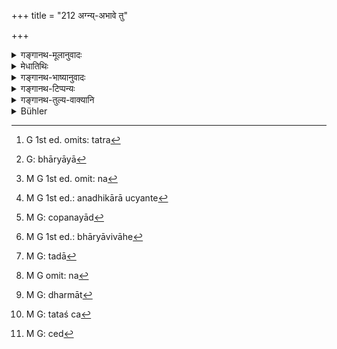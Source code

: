 +++
title = "212 अग्न्य्-अभावे तु"

+++

<details><summary>गङ्गानथ-मूलानुवादः</summary>

In the absence of Fire, he shall make the offering into the Brāhmaṇa’s hand; for it has been declared by the Brāhmaṇa seers of Vedic texts that what the Fire is, that same is the Brāhmaṇa.—(212).
</details>

<details><summary>मेधातिथिः</summary>

स्मार्तस्य वैवाहिकस्य दायादेर् वा अग्नेर् अभावे विधिर् अयम् उच्यते । लौकिकस्य तु पितृयज्ञनिषेधात् भावाभावाव् अचिन्त्यौ । "न पैतृयज्ञिको होमो लौकिके ऽग्नौ" इति वक्ष्यति (म्ध् ३.२७२) । 

- कथं पुनस् तस्याग्नेर् अभावः । 

- प्रोषितस्याग्निना विना द्रव्यब्राह्मणदेशसंपत्तौ च श्राद्धकाल उक्तः, नामावस्यैव । तत्र[^३६५] प्रोषितेन यदि पङ्क्तिपावनः प्राप्तो द्रव्यं वा कालशाकादि तत्रायं विधिर् उच्यते ।


[^३६५]:
     G 1st ed. omits: tatra

- <u>ननु</u> च प्रोषितस्य कथं श्राद्धाधिकारः । यदि तावद् भार्या प्रवसति अग्निनापि तत्रैव संनिधातव्यम् । यतो नोभाभ्याम् अग्नेर् विरह इष्यते, भार्यया[^३६६] यजमानेन च । एवं हि श्रूयते- "नाग्निर् अन्तरितव्यः प्रवस्ताम्" इति । अथ केवल एव गृहस्थः प्रवसेत् तदा भवेद् अग्न्यभावः । किं तु मध्यकत्वाद् एतस्य सहाधिकाराच् च, भार्यायाम् असंनिहितायाम्, तदिच्छाया अभावात् कथं साधारणस्य श्राद्धे विनियोगः । साधारणे हि द्रव्ये अन्यतरानिच्छायां त्याग एव न संवर्तते ।


[^३६६]:
     G: bhāryāyā

- <u>अथोच्यते</u> । तीर्थेष्व् अपि श्राद्धकरणम् अनेन न्यायेन न[^३६७] प्राप्नोति । तत्रेमानि वचनानि विरुध्यन्ते- 


[^३६७]:
     M G 1st ed. omit: na

- पुष्करेष्व् अक्षयं श्राद्धं तपश् चैव महाफलम् ।

- महोदधौ प्रभासे च तद्वद् एव विनिर्दिशेत् ॥ इति ।

- <u>नैष दोषः</u> । भार्यया सह तीर्थयात्रां गच्छतः साग्निकस्योपपत्स्यते । इह तु भार्यया सह प्रवासः, तदा नास्त्य् अग्नेर् अभावः । अथ केवलस्य, तदा भार्येच्छाया अपरिज्ञानाद् अनधिकारः । 

- <u>उच्यते</u>[^३६८] । प्रवसन् भार्याम् अनुज्ञापयति "धर्माय विनियोगं द्रव्यस्य करिष्यामि" इति । तत्प्राप्तानुज्ञो ऽधिकरिष्यते । 


[^३६८]:
     M G 1st ed.: anadhikārā ucyante

- प्राक् चोपनयनाद्[^३६९] असत्य् अग्निपरिग्रहे विधिर् अयं भविष्यति । अस्ति चानुपनीतस्य श्राद्धाधिकारः । "स्वधानिनयणाद्" (म्ध् २.१७२) इति दर्शितम् । स्नातस्य च प्राग् विवाहात् पितृमरणादाव् अग्न्यभावः ।


[^३६९]:
     M G: copanayād

- <u>ननु</u> च परमेष्ठिमरणे ऽग्निपरिग्रहः काठके पठ्यते । 

- <u>कृतदारस्यासौ</u> द्रष्टव्यो न स्नातकमात्रस्य । द्वौ हि कालौ स्मार्तकस्याग्नेर् विहितौ- "भार्यादिर् दायादिर् वा"[^३७०] (ग्ध् ५.७) । तत्र येन विवाहकाले न परिगृहीतो ऽग्निः, पित्राविभक्तत्वात्, ज्येष्ठेन वा सह वसता "भ्रातॄणाम् अविभक्तानाम् एको धर्मः प्रवर्तते" (न्स्म् १३.३७) इति अनेन, तस्यासौ द्वितीयः कालः "दायकालाद् ऋते वा" इति । एष एव दायकालो यदा पिता म्रियते । तदपेक्षम् एवैतत् । "शुचिर् भूतः पितृभ्यो दद्यात्", "भ्राष्ट्र्यो हाग्निम् आनीय प्रतिजागृयात्" इति । न चेद् अग्न्याधानं श्राद्धाङ्गम् । तथा[^३७१] सति न[^३७२] तदर्वाग् यस्योत्पत्तिः श्राद्धं वा वर्तते । न चाप्य् अत्यागो ऽस्ति । "एष औपसदो ऽग्निस् तस्मिन् पाकयज्ञः" इति पठ्यते । न च पाकयज्ञे ऽप्य् अभार्यस्याधिकारः । "पत्न्यवेक्षितम् आज्यं भवति" । "व्रतं च पत्न्य् उपेयात्" इति दर्शपूर्णमासयोः श्रूयते । न च यदा पत्नी तदैतत् व्रतोपायनाज्यावेक्षणे पत्नीकर्तृके भविष्यत इति शक्यम् अवकल्पयितुम्, नित्यवद् आम्नानात् । विधिर् होतव्यः प्राप्नोति । 


[^३७२]:
     M G omit: na


[^३७१]:
     M G: tadā


[^३७०]:
     M G 1st ed.: bhāryāvivāhe

- <u>ननु</u> च न पितृमरणम् एव दायकालः । एवं हि पठ्यते- "सपिण्डीकरणं कृत्वा विभजेरन् ततः सुताः" इति ।

- <u>विभागस्यायं</u> कालो न दायस्य । विभागे ऽपि नायं नियमः, यतो "धर्म्या[^३७३] पृथक्क्रिया" (म्ध् ९.१११) इति पठ्यते । तस्याश् च धर्मत्वं विभक्तानां पृथक् पृथक् श्राद्धकरणेनातिथ्यादिपूजया च । 


[^३७३]:
     M G: dharmāt

- न च[^३७४] "नव श्राद्धं सह दद्युः" इत्यादीनि वाक्यानि समाप्तविद्याविषयाणि । ईषद्विद्यो रागोद्रेकात् स्वदारनियमं मातिक्रमिषम् इति कृतविवाहः प्रक्रान्तवेदार्थप्रवणस् तस्य संवत्सरमात्रेण विद्यासमाप्ताव् इदम् उच्यते- "सपिण्डीकरणं कृत्वा विभजेरन्" इति । तदा मृतभार्यस्य पुनर् दारांश् चिकीर्षत आ दारप्राप्तेर् भवत्य् अग्नेर् अभावः । सर्वथा पत्न्या सह यष्टव्यम् इत्य् अस्तित्ववचने सति नाकृतविवाहस्याग्निपरिग्रहः ।


[^३७४]:
     M G: tataś ca

- एवं स्थिते ऽग्नेर् अभावे आहुती ब्राह्मणस्य हस्ते प्रक्षिपेत् । कस्य ब्राह्मणस्य । य एव निमन्त्रितास् तेषाम् अन्यतमस्य दैव उपवेशितस्यान्यस्य वा निमन्त्रितस्य । अर्थवादो **यो ह्य् अग्निः** इति । **मन्त्रदर्शिभिः** संमतश् चेदम्[^३७५] अर्थविद्भिः ॥ ३.२०२ ॥


[^३७५]:
     M G: ced
</details>

<details><summary>गङ्गानथ-भाष्यानुवादः</summary>

The present text lays down an injunction in connection with those cases where there is no fire, *i.e*., neither one set up according to ‘*smārta*’ rites, nor that kindled at marriage, nor that set up after succession. As for the ordinary fire, since sacrificing to the Pitṛs in such fire has been prohibited, there need be no consideration of the presence or absence of such fire. It is going to be said later on (verse 282) that—‘oblations in connection with the offering to the Pitṛs should not be offered in the ordinary fire.’

*Question*—“How can there be any possibility of the said Fire being
absent?”

*Answer*—It has been laid down that when a man is away from home and
without his Fire, if he happen to come by a desirable place, the proper materials and the right type of Brāhmaṇas, he shall regard this as a suitable opportunity for offering *Śrāddha*; and it is not that the moonless day is the only one on which *Śrāddha* is to be performed. Hence the present rule is meant for the man who, when out on a journey, comes by a ‘sanctifier of company,’ or finds such suitable materials as the ‘*Kālaśāka*,’ and the like.

“How can one away from home be entitled to the performance of
*Śrāddhas*? If the wife is also with him, away from home, then the Fire
also should be with them; since it is not considered desirable for the Fire to be separated from both the sacrificer and his wife. It has been declared that—‘for people away from home, the Fire shall not be separated.’ If the Householder should happen to go out alone, then there may be ‘absence of Fire;’ but the man is entitled to make offerings only when associated with his wife; so that, when the wife is not near him, her acquiescence being not available, how could there be any possibility of the man making use of materials belonging to both? In the case of a material belonging to both, there can be no giving away, in the absence of the desire of either party. Against this it might be argued that—‘by the line of reasoning just put forward, it would be impossible to perform *Śrāddhas* in sacred places (during pilgrimages); and such non-performance would be contrary to such declarations as—‘at Puṣkara the Śrāddha is inexhaustible, austerity is highly meritorious; the same is to be held regarding the Ocean and Prabhāsa.’ There is no force in this; as such performance would be quite possible for the man who has set up the Fire, when he goes out on pilgrimage along with his wife. In the case in question, however, since the man would be journeying with his wife, the Fire could not be absent. If, however, the man he journeying alone, then, since he would be ignorant of his wife’s wishes in the matter, he could not be entitled to the performance.”

Our answer to the above is as follows:—When a man is proceeding on a journey, he seeks his wife’s permission in the following words—‘I shall be spending our belongings over religious performances;’ and having obtained this permission, he could be entitled to the performance of
*Śrāddhas*.

Or, the rule laid down in the present text might pertain to boys before their initiation, at which time the Fire has not been set up; and the uninitiated boy also is entitled to the performance of *Śrāddha*, as has been shown under the text where it has been declared that the boy is not entitled to any rite, *except the offering of Śrāddhas*. Further, for the Accomplished Student also, if his father happens to die before his marriage, there would be ‘absence of fire.’

“In the Kāṭhaka, it is found stated that, on the death of the master of the house, fire should be set up (by his successor),”

This should be taken as applying to one who has married, and not to one who has merely just completed his studies. Two points of time have been laid down for the setting up of the ‘*Smārta*’ Fire—on marriage and on succession. So that, if one has not set up the Fire on marriage,—either because he does not set up a separate household apart from his father, or because he continues to live with his elder brother, according to the law that ‘for brothers that have not separated there is a common religious rite,’—for such a person, there is the other point of time, on
*succession*, according to the injunction—‘or, from the time of
succession;’ and the ‘time of succession’ is just the time when the Father dies. And it is to such cases that the following declarations apply,—‘having become pure, one should make offerings to the Pitṛs,’ ‘one should bring fire from the fryer’s pan and then keep vigil,’ and so forth. The setting up of the Fire mentioned in these texts (referring to the Fire kindled for the day only) could not be regarded as an essential factor in *Śrāddha*; for, if it were so, then, before the kindling of this Fire, since the Fire would not be there, no *Śrāddha* could be performed. Nor, again, is it possible that such a fire (set up for a temporary purpose) should not be abandoned. It has been declared that ‘this is the Aupasada Fire, in which the culinary offerings have to be made;’ and to the culinary offerings also a man without a wife is not entitled; because of such injunctions as ‘the butter is examined by the wife,’ ‘the wife should keep the observances,’ and so forth. It will not be right to argue that—“this keeping of observances and the examining of the butter are meant to apply to cases where the wife is present;”—because both these acts have been enjoined as entirely obligatory. Hence the meaning comes to be that libations are to be poured into the ‘Aupasada’ fire.

“The father’s death is not the precise time of *succession*; since it has been declared that the sons shall divide the property, after having performed the *Sapiṇḍīkaraṇa Śrāddha* (which is done one year after death).”

The time herein mentioned is that for *division*, nut *succession*. In fact, for division also there is no such absolute rule that it must be done after the *Sapiṇḍīkaraṇa*; as it has been declared that ‘separation among brothers is in view of religious rites;’ and the act of separation becomes ‘religious,’ when the members separating severally perform
*Śrāddhas* and entertain guests, and so forth. Nor will it be right to
argue that such assertions as ‘the sons shall offer the nine *Śrāddhas* conjointly’—refers to persons who have finished their studies. Because it may be that a man, having acquired only a little learning, marries a wife with a view to guard himself against transgressing the rule of having intercourse with one’s own wife, to which he would be prone by excess of sexual desire; but having married, be might devote greater attention to the studies he had begun, and thus complete his studies within a year, And it is with reference to such cases that we have the rule regarding the sons dividing their property after having performed the *Sapiṇḍīkaraṇa*.

Then again, when a man has lost a wife and is going to marry another, till he has married again, there would be ‘absence of fire.’ Specially because, in view of the general law that ‘one should make sacrificial offerings in the company of his wife,’ which shows that there can be no setting up of fire for one who has not married.

Such being the case, when Fire is absent, one should place the oblations in the hands of the Brāhmaṇa—“Of which Brāhmaṇa?”—Of one of those that have been invited; either of one who has been invited in honour of the gods, or of some other invited Brāhmaṇa.

As a laudatory description, we have the words—‘*what the Fire is*, &c.’

This is the opinion of those ‘seers of mantras’ who know their meanings.—(212).
</details>

<details><summary>गङ्गानथ-टिप्पन्यः</summary>

*Medhātithi* (P. 274, l. 19)—‘*Dvau hi kālau etc*.’—See Gautama 5.
7—‘*Bhāryādiragnirdāyādirvā*.’

The first half of this verse is quoted in *Madanapārijāta* (p. 581) as laying down the offering of *Homa* into the hand of the Brāhmaṇa. In this connection it enters into a long discussion. The text speaks of the ‘absence of fire the ‘fire’ meant here must be the *Śrauta* and *Gṛhya* fires. *Absence* again is of three kinds: ‘previous absence,’ ‘destruction,’ and ‘absolute absence there is ‘previous absence’ of fire prior to one’s entering the ‘Household’;—after the man has entered the Household, if the fire goes out, either through carelessness, or through the break up of the Household, there is ‘destruction’ of fire, which can be resusciated by being set up again, or by the resumption of the Household;—there is ‘absolute absence’ of fire in the case of the Life-long Student, who never marries, and therefore never sets up either the *Śrauta* (Sacrificial) or the *Gṛhya* (Domestic) fire. It is only in the case of the first two kinds of ‘absence’ of the

Sacrificial and Domestic fires, that it being impossible to set up the Fire at the time of offering the *Śrāddha*, the *Homa* should be offered into the hands and such other receptacles as have been prescribed.—Some people have held that *Homa* can be offered into the *ordinary* fire also; but according to this view there could be no ‘absence of fire,’ as the *ordinary fire* can always be set up without difficulty; so that there would be no occasion for advantage being taken of the permission to offer the *Homa* into the hand or other receptacles; and this would render the present text, and others similar to it, entirely futile. All this points to the conclusion that the Homa at Śrāddha should never be offered into the *ordinary* fire.

*Parāśaramādhava* (Ācāra, p. 739) quotes this half of the verse, and
remarks that it refers only to the case of the *Homas* offered by a Student

It is quoted also in *Mitākṣarā* (on 1.237) in support of the view that the offering of *Homa* into the hand is meant to apply only to the Case—(1) of the *Śrāddhas* prescribed for the purpose of attaining a definite end, such as the one laid down to be performed under such lunar asterisms as *Kṛttikā* and the rest, for the purpose of attaining heaven,—(2) of the *Ābhyudayika Śrāddha* laid down to be performed on the occasion of the son’s marriage and such other ceremonies,—(3) of the
*Aṣṭakā Śrāddha*, laid down to be performed on the eighth day of the
month,—and (4) of the *Sapiṇḍīkaraṇa Śrāddha*.

The first half of the verse is quoted in *Nirṇayasindhu* (p. 316).

The whole verse is quoted in *Hemādri* (Śrāddha, p. 1337), which has the following ṅotes:—The second line is a *Hetuvannigada Arthavāda*, the Brāhanaṇa being eulogised as serving the same purposes as the fire into which libations are poured,—‘*mantradarśibhiḥ*’, ‘by those learned in the Veda.’
</details>

<details><summary>गङ्गानथ-तुल्य-वाक्यानि</summary>

*Āśvalāyana Gṛhyasūtra* (4.8.5-6).—‘If permitted, then, it may be
offered into the hands; Agni being the mouth of the Gods and the hand being the mouth of the Pitṛs,—so says the Brāhmaṇa-text.’

*Jātūkarṇa* (Parāśaramādhava, p. 739).—‘In the absence of the fire, it
should be offered into the right hand of the Brāhmaṇa. That is regarded as the period of *absence of fire* while one has not taken to a wife,’

*Gṛhyakāra* (Parāśaramādhava, p. 739).—‘The *Anvaṣṭakā*, the monthly
*Pārvaṇa*, the Śrāddha for obtaining specific reward, the auspicious
Iṣṭi, and the unitary Śrāddha; at the first four of these, the man with the fire shall offer oblations into the fire; and at the latter four, in the hands of the Brāhmaṇas invited for the sake of the Pitṛs.’
</details>

<details><summary>Bühler</summary>

212	But if no (sacred) fire (is available), he shall place (the offerings) into the hand of a Brahmana; for Brahmanas who know the sacred texts declare, 'What fire is, even such is a Brahmana.'
</details>
